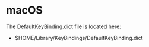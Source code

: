 # macOS

The DefaultKeyBinding.dict file is located here:

- $HOME/Library/KeyBindings/DefaultKeyBinding.dict
